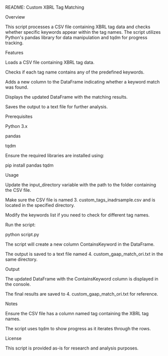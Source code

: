 README: Custom XBRL Tag Matching

Overview

This script processes a CSV file containing XBRL tag data and checks whether specific keywords appear within the tag names. The script utilizes Python's pandas library for data manipulation and tqdm for progress tracking.

Features

Loads a CSV file containing XBRL tag data.

Checks if each tag name contains any of the predefined keywords.

Adds a new column to the DataFrame indicating whether a keyword match was found.

Displays the updated DataFrame with the matching results.

Saves the output to a text file for further analysis.

Prerequisites

Python 3.x

pandas

tqdm

Ensure the required libraries are installed using:

pip install pandas tqdm

Usage

Update the input_directory variable with the path to the folder containing the CSV file.

Make sure the CSV file is named 3. custom_tags_inadrsample.csv and is located in the specified directory.

Modify the keywords list if you need to check for different tag names.

Run the script:

python script.py

The script will create a new column ContainsKeyword in the DataFrame.

The output is saved to a text file named 4. custom_gaap_match_ori.txt in the same directory.

Output

The updated DataFrame with the ContainsKeyword column is displayed in the console.

The final results are saved to 4. custom_gaap_match_ori.txt for reference.

Notes

Ensure the CSV file has a column named tag containing the XBRL tag names.

The script uses tqdm to show progress as it iterates through the rows.

License

This script is provided as-is for research and analysis purposes.

